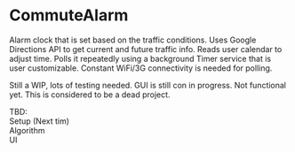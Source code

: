 # CommuteAlarm
Alarm clock that is set based on the traffic conditions. Uses Google Directions API to get current and future traffic info. Reads user calendar to adjust time. Polls it repeatedly using a background Timer service that is user customizable. Constant WiFi/3G connectivity is needed for polling.

Still a WIP, lots of testing needed. GUI is still con in progress. Not functional yet. This is considered to be a dead project.

TBD: <br/>
Setup (Next tim)<br/>
Algorithm <br/>
UI <br/>
